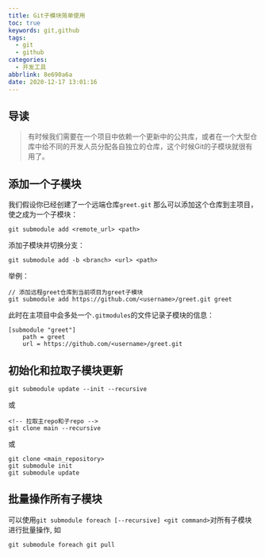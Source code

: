 ```yaml
---
title: Git子模块简单使用
toc: true
keywords: git,github
tags:
  - git
  - github
categories:
  - 开发工具
abbrlink: 8e690a6a
date: 2020-12-17 13:01:16
---
```

## 导读
> 有时候我们需要在一个项目中依赖一个更新中的公共库，或者在一个大型仓库中给不同的开发人员分配各自独立的仓库，这个时候Git的子模块就很有用了。

## 添加一个子模块

我们假设你已经创建了一个远端仓库`greet.git`
那么可以添加这个仓库到主项目，使之成为一个子模块：
```git
git submodule add <remote_url> <path> 
```

<!-- more -->


添加子模块并切换分支：
```git
git submodule add -b <branch> <url> <path>
```

举例：
```shell
// 添加远程greet仓库到当前项目为greet子模块
git submodule add https://github.com/<username>/greet.git greet
```
此时在主项目中会多处一个`.gitmodules`的文件记录子模块的信息：
```
[submodule "greet"]
	path = greet
	url = https://github.com/<username>/greet.git
```


## 初始化和拉取子模块更新

```
git submodule update --init --recursive
```
或
```
<!-- 拉取主repo和子repo -->
git clone main --recursive
```
或
```
git clone <main_repository>
git submodule init
git submodule update
```

## 批量操作所有子模块

可以使用`git submodule foreach [--recursive] <git command>`对所有子模块进行批量操作, 如
```
git submodule foreach git pull
```
